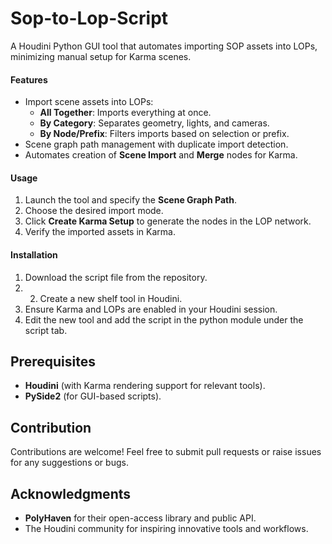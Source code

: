 # Sop-to-Lop-Script
A Houdini Python GUI tool that automates importing SOP assets into LOPs, minimizing manual setup for Karma scenes.

#### Features
- Import scene assets into LOPs:
  - **All Together**: Imports everything at once.
  - **By Category**: Separates geometry, lights, and cameras.
  - **By Node/Prefix**: Filters imports based on selection or prefix.
- Scene graph path management with duplicate import detection.
- Automates creation of **Scene Import** and **Merge** nodes for Karma.

#### Usage
1. Launch the tool and specify the **Scene Graph Path**.
2. Choose the desired import mode.
3. Click **Create Karma Setup** to generate the nodes in the LOP network.
4. Verify the imported assets in Karma.

#### Installation
1. Download the script file from the repository.
2. 2. Create a new shelf tool in Houdini.
3. Ensure Karma and LOPs are enabled in your Houdini session.
3. Edit the new tool and add the script in the python module under the script tab.


## Prerequisites
- **Houdini** (with Karma rendering support for relevant tools).
- **PySide2** (for GUI-based scripts).


## Contribution
Contributions are welcome! Feel free to submit pull requests or raise issues for any suggestions or bugs.


## Acknowledgments
- **PolyHaven** for their open-access library and public API.
- The Houdini community for inspiring innovative tools and workflows.
